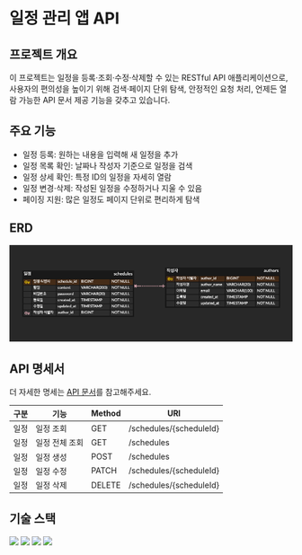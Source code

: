 # 일정 관리 앱 API 
## 프로젝트 개요
이 프로젝트는 일정을 등록·조회·수정·삭제할 수 있는 RESTful API 애플리케이션으로,  
사용자의 편의성을 높이기 위해 검색·페이지 단위 탐색, 안정적인 요청 처리, 언제든 열람 가능한 API 문서 제공 기능을 갖추고 있습니다.

## 주요 기능
- 일정 등록: 원하는 내용을 입력해 새 일정을 추가  
- 일정 목록 확인: 날짜나 작성자 기준으로 일정을 검색
- 일정 상세 확인: 특정 ID의 일정을 자세히 열람
- 일정 변경·삭제: 작성된 일정을 수정하거나 지울 수 있음
- 페이징 지원: 많은 일정도 페이지 단위로 편리하게 탐색

## ERD
![img.png](img.png)
## API 명세서
더 자세한 명세는 [API 문서](https://ko-dongwon.github.io/schedule-app-api/)를 참고해주세요.  

| 구분 | 기능            | Method | URI                             |
| ---- | --------------- | ------ | ------------------------------- |
| 일정 | 일정 조회       | GET    | /schedules/{scheduleId}         |
| 일정 | 일정 전체 조회  | GET    | /schedules                      |
| 일정 | 일정 생성       | POST   | /schedules                      |
| 일정 | 일정 수정       | PATCH  | /schedules/{scheduleId}         |
| 일정 | 일정 삭제       | DELETE | /schedules/{scheduleId}         |

## 기술 스택
<div>   
        <img src="https://img.shields.io/badge/java-%23ED8B00.svg?style=flat&logo=openjdk&logoColor=white">
        <img src="https://img.shields.io/badge/spring-%236DB33F.svg?style=flat&logo=spring&logoColor=white">
        <img src="https://img.shields.io/badge/mysql-4479A1.svg?style=flat&logo=mysql&logoColor=ffdd54">
        <img src="https://img.shields.io/badge/JDBC-gray?style=flat&logo=&logoColor=ffdd54"> 
</div>